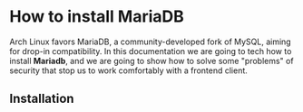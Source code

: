 # How to install MariaDB

Arch Linux favors MariaDB, a community-developed fork of MySQL, aiming for drop-in compatibility. In this documentation we are going to tech how to install **Mariadb**, and we are going to show how to solve some "problems" of security that stop us to work comfortably with a frontend client.

## Installation


